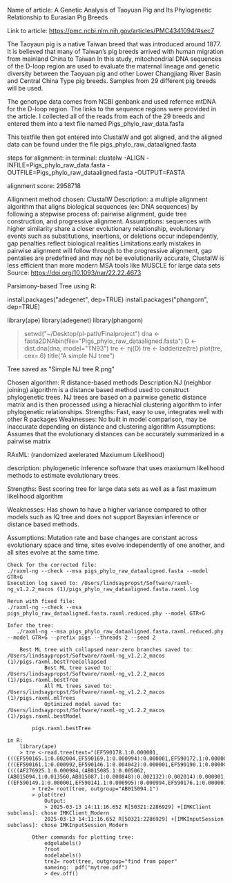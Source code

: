 Name of article: A Genetic Analysis of Taoyuan Pig and Its Phylogenetic Relationship to Eurasian Pig Breeds

Link to article: https://pmc.ncbi.nlm.nih.gov/articles/PMC4341094/#sec7

The Taoyaun pig is a native Taiwan breed that was introduced around 1877.  It is believed that many of Taiwan’s pig breeds arrived with human migration from mainland China to Taiwan
In this study, mitochondrial DNA sequences of the D-loop region are used to evaluate the maternal lineage and genetic diversity between the Taoyuan pig and other Lower Changjiang River Basin and Central China Type pig breeds. Samples from 29 different pig breeds will be used.

The genotype data comes from NCBI genbank and used refernce mtDNA for the D-loop region. The links to the sequence regions were provided in the article. I collected all of the reads from each of the 29 breeds and entered them into a text file named Pigs_phylo_raw_data.fasfa 

This textfile then got entered into ClustalW and got aligned, and the aligned data can be found under the file pigs_phylo_raw_dataaligned.fasta

steps for alignment: 
in terminal: 
clustalw -ALIGN -INFILE=Pigs_phylo_raw_data.fasta -OUTFILE=Pigs_phylo_raw_dataaligned.fasta -OUTPUT=FASTA

alignment score: 2958718

Allignment method chosen: ClustalW
Description: a multiple alignment algorithm that aligns biological sequences (ex: DNA sequences) by following a stepwise process of: pairwise alignment, guide tree construction, and progressive alignment. 
Assumptions: sequences with higher similarity share a closer evolutionary relationship, evolutionary events such as substitutions, insertions, or deletions occur independently, gap penalties reflect biological realities
Limitations:early mistakes in pairwise alignment will follow through to the progressive alignment, gap pentalies are predefined and may not be evolutionarily accurate, ClustalW is less efficient than more modern MSA tools like MUSCLE for large data sets
Source: https://doi.org/10.1093/nar/22.22.4673

Parsimony-based Tree using R:

install.packages("adegenet", dep=TRUE)
install.packages("phangorn", dep=TRUE)

library(ape)
library(adegenet)
library(phangorn)

> setwd("~/Desktop/pl-path/Finalproject")
> dna <- fasta2DNAbin(file="Pigs_phylo_raw_dataaligned.fasta")
 D <- dist.dna(dna, model="TN93")
> tre <- nj(D)
> tre <- ladderize(tre)
> plot(tre, cex=.6)
> title("A simple NJ tree")

Tree saved as "Simple NJ tree R.png"

Chosen algorithm: R distance-based methods
Description:NJ (neighbor joining) algorithm is a distance based method used to construct phylogenetic trees. NJ trees are based on a pairwise genetic distance matrix and is then processed using a hierachial clustering algorithm to infer phylogenetic relationships. 
Strengths: Fast, easy to use, integrates well with other R packages
Weaknesses: No built in model comparison, may be inaccurate depending on distance and clustering algorithm 
Assumptions: Assumes that the evolutionary distances can be accurately summarized in a pairwise matrix

RAxML: (randomized axelerated Maxiumum Likelihood)

description: phylogenetic inference software that uses maxiumum likelihood methods to estimate evolutionary trees. 

Strengths: Best scoring tree for large data sets as well as a fast maximum likelihood algorithm

Weaknesses: Has shown to have a higher variance compared to other models such as IQ tree and does not support Bayesian inference or distance based methods. 

Assumptions: Mutation rate and base changes are constant across evolutionary space and time, sites evolve independently of one another, and all sites evolve at the same time. 


    Check for the corrected file:
    ./raxml-ng --check --msa pigs_phylo_raw_dataaligned.fasta --model GTR+G 
    Execution log saved to: /Users/lindsaypropst/Software/raxml-ng_v1.2.2_macos (1)/pigs_phylo_raw_dataaligned.fasta.raxml.log
    
    Rerun with fixed file:
    ./raxml-ng --check --msa pigs_phylo_raw_dataaligned.fasta.raxml.reduced.phy --model GTR+G
    
    Infer the tree:
       ./raxml-ng --msa pigs_phylo_raw_dataaligned.fasta.raxml.reduced.phy --model GTR+G --prefix pigs --threads 2 --seed 2  
       
        Best ML tree with collapsed near-zero branches saved to: /Users/lindsaypropst/Software/raxml-ng_v1.2.2_macos (1)/pigs.raxml.bestTreeCollapsed
                Best ML tree saved to: /Users/lindsaypropst/Software/raxml-ng_v1.2.2_macos (1)/pigs.raxml.bestTree
                All ML trees saved to: /Users/lindsaypropst/Software/raxml-ng_v1.2.2_macos (1)/pigs.raxml.mlTrees
                Optimized model saved to: /Users/lindsaypropst/Software/raxml-ng_v1.2.2_macos (1)/pigs.raxml.bestModel

            pigs.raxml.bestTree
    
    in R:
        library(ape)
        > tre <-read.tree(text="(EF590178.1:0.000001,(((EF590165.1:0.002004,EF590169.1:0.000994):0.000001,EF590172.1:0.000001):0.000001,(((EF590161.1:0.000992,EF590146.1:0.004042):0.000001,EF590190.1:0.000001):0.000001,((((AF276925.1:0.000984,(AB015085.1:0.005062,(AB015094.1:0.013560,AB015087.1:0.000848):0.002132):0.002014):0.000001,AB015092.1:0.000001):0.000001,AF276932.1:0.000985):0.000986,((EF590149.1:0.000001,EF590141.1:0.000995):0.000994,EF590176.1:0.000001):0.000001):0.001977):0.000985):0.000985,AB015091.2:0.000987);")
            > tre2= root(tree, outgroup="AB015094.1")
            > plot(tre)
                Output:
                > 2025-03-13 14:11:16.652 R[50321:2286929] +[IMKClient subclass]: chose IMKClient_Modern
                2025-03-13 14:11:16.652 R[50321:2286929] +[IMKInputSession subclass]: chose IMKInputSession_Modern
                
            Other commands for plotting tree:
                edgelabels()
                ?root
                nodelabels()
                tre2= root(tree, outgroup="find from paper"
                nameing:  pdf("mytree.pdf")
                > dev.off()

